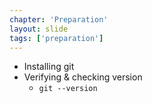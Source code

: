 ```yaml
---
chapter: 'Preparation'
layout: slide
tags: ['preparation']
---
```


* Installing git
* Verifying & checking version
  * `git --version`